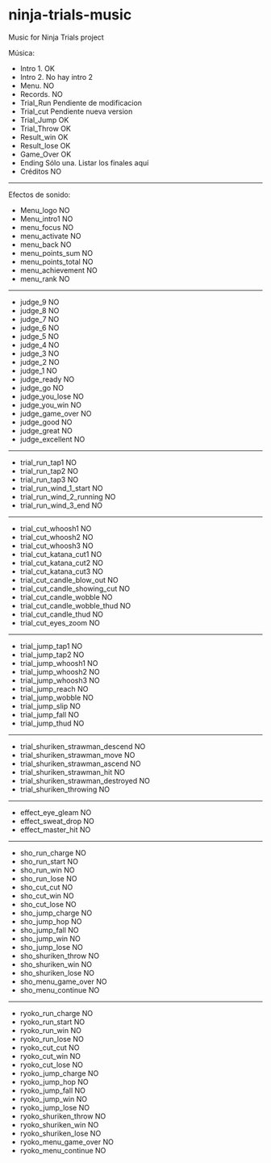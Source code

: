ninja-trials-music
==================

Music for Ninja Trials project

Música:



- Intro 1.                          OK
- Intro 2.                          No hay intro 2
- Menu.                             NO
- Records.                          NO
- Trial_Run                         Pendiente de modificacion
- Trial_cut                         Pendiente nueva version
- Trial_Jump                        OK
- Trial_Throw                       OK
- Result_win                        OK
- Result_lose                       OK
- Game_Over                         OK
- Ending                            Sólo una. Listar los finales aquí
- Créditos                          NO

---------------------------------------------------       
Efectos de sonido:          
          
- Menu_logo                         NO
- Menu_intro1                       NO
- menu_focus                        NO
- menu_activate                     NO
- menu_back                         NO
- menu_points_sum                   NO
- menu_points_total                 NO
- menu_achievement                  NO
- menu_rank                         NO

--------------------------------------------------- 
- judge_9                           NO
- judge_8                           NO 
- judge_7                           NO 
- judge_6                           NO 
- judge_5                           NO 
- judge_4                           NO 
- judge_3                           NO 
- judge_2                           NO 
- judge_1                           NO 
- judge_ready                       NO
- judge_go                          NO
- judge_you_lose                    NO
- judge_you_win                     NO
- judge_game_over                   NO
- judge_good                        NO
- judge_great                       NO
- judge_excellent                   NO

--------------------------------------------------- 
- trial_run_tap1                    NO
- trial_run_tap2                    NO
- trial_run_tap3                    NO
- trial_run_wind_1_start            NO
- trial_run_wind_2_running          NO
- trial_run_wind_3_end              NO

--------------------------------------------------- 
- trial_cut_whoosh1                 NO
- trial_cut_whoosh2                 NO
- trial_cut_whoosh3                 NO
- trial_cut_katana_cut1             NO
- trial_cut_katana_cut2             NO
- trial_cut_katana_cut3             NO
- trial_cut_candle_blow_out         NO
- trial_cut_candle_showing_cut      NO
- trial_cut_candle_wobble           NO
- trial_cut_candle_wobble_thud      NO
- trial_cut_candle_thud             NO
- trial_cut_eyes_zoom               NO

--------------------------------------------------- 
- trial_jump_tap1                   NO
- trial_jump_tap2                   NO
- trial_jump_whoosh1                NO
- trial_jump_whoosh2                NO
- trial_jump_whoosh3                NO
- trial_jump_reach                  NO
- trial_jump_wobble                 NO
- trial_jump_slip                   NO
- trial_jump_fall                   NO
- trial_jump_thud                   NO

--------------------------------------------------- 
- trial_shuriken_strawman_descend   NO
- trial_shuriken_strawman_move      NO
- trial_shuriken_strawman_ascend    NO
- trial_shuriken_strawman_hit       NO
- trial_shuriken_strawman_destroyed NO
- trial_shuriken_throwing           NO

--------------------------------------------------- 
- effect_eye_gleam                  NO
- effect_sweat_drop                 NO
- effect_master_hit                 NO

--------------------------------------------------- 
- sho_run_charge                    NO
- sho_run_start                     NO
- sho_run_win                       NO
- sho_run_lose                      NO
- sho_cut_cut                       NO
- sho_cut_win                       NO
- sho_cut_lose                      NO
- sho_jump_charge                   NO
- sho_jump_hop                      NO
- sho_jump_fall                     NO
- sho_jump_win                      NO
- sho_jump_lose                     NO
- sho_shuriken_throw                NO
- sho_shuriken_win                  NO
- sho_shuriken_lose                 NO
- sho_menu_game_over                NO
- sho_menu_continue                 NO

--------------------------------------------------- 
- ryoko_run_charge                  NO
- ryoko_run_start                   NO
- ryoko_run_win                     NO
- ryoko_run_lose                    NO
- ryoko_cut_cut                     NO
- ryoko_cut_win                     NO
- ryoko_cut_lose                    NO
- ryoko_jump_charge                 NO
- ryoko_jump_hop                    NO
- ryoko_jump_fall                   NO
- ryoko_jump_win                    NO
- ryoko_jump_lose                   NO
- ryoko_shuriken_throw              NO
- ryoko_shuriken_win                NO
- ryoko_shuriken_lose               NO
- ryoko_menu_game_over              NO
- ryoko_menu_continue               NO
